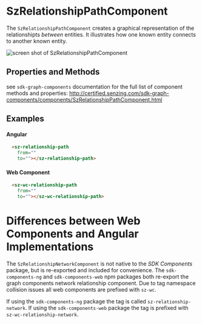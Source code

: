 <!--<div>
    <iframe width="100%" height="100%" src="http://certified.senzing.com/sdk-graph-components/components/SzRelationshipNetworkComponent.html" title="SzRelationshipNetworkComponent"></iframe>
</div>-->
<!--<div style="margin: 0 auto; width:100%; min-height: 100vh;">
    <object type="text/html" data="http://certified.senzing.com/sdk-graph-components/components/SzRelationshipNetworkComponent.html"
            style="width:100%; height:100%; margin:1%;">
    </object>
</div>-->
# SzRelationshipPathComponent

The `SzRelationshipPathComponent` creates a graphical representation of the relationshipts _between_ entities. It illustrates how one known entity connects to another known entity.

![screen shot of SzRelationshipPathComponent](../../images/ss-sz-relationship-path.png)

## Properties and Methods

see `sdk-graph-components` documentation for the full list of component methods and properties: <a href="http://certified.senzing.com/sdk-graph-components/components/SzRelationshipPathComponent.html" target="_szdocs_graph">http://certified.senzing.com/sdk-graph-components/components/SzRelationshipPathComponent.html</a>

## Examples

#### Angular

```html
  <sz-relationship-path
    from=""
    to=""></sz-relationship-path>
```

#### Web Component

```html
  <sz-wc-relationship-path
    from=""
    to=""></sz-wc-relationship-path>
```

# Differences between Web Components and Angular Implementations

The `SzRelationshipNetworkComponent` is not native to the *SDK Components* package, but is re-exported and included for convenience. The `sdk-components-ng` and `sdk-components-web` npm packages both re-export the graph components network relationship component. Due to tag namespace collision issues all web components are prefixed with `sz-wc`.

If using the `sdk-components-ng` package the tag is called `sz-relationship-network`.
If using the `sdk-components-web` package the tag is prefixed with `sz-wc-relationship-network`.

